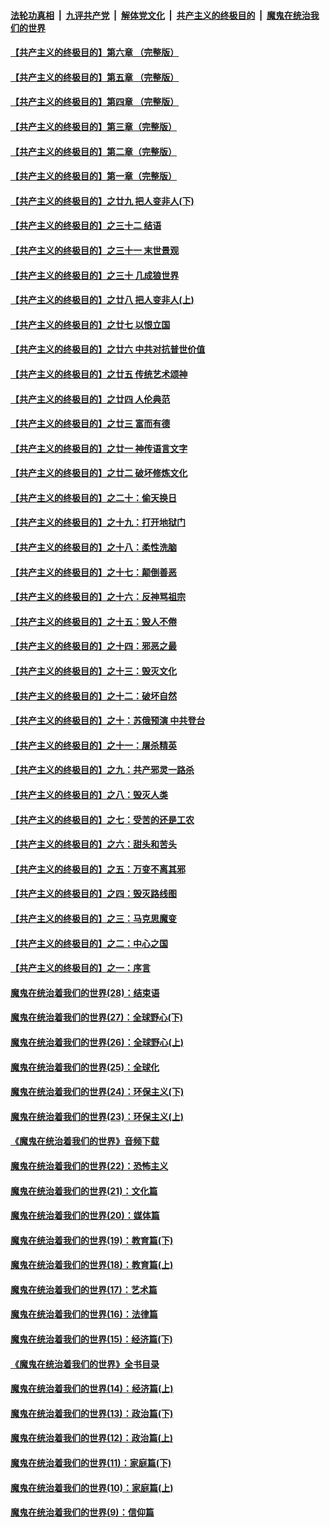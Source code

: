####  [法轮功真相](../../../../basic/blob/master/README.md?t=05130002) &nbsp;|&nbsp; [九评共产党](../../../../9ping.md/blob/master/README.md?t=05130002) &nbsp;|&nbsp; [解体党文化](../../../../jtdwh.md/blob/master/README.md?t=05130002)  &nbsp;|&nbsp; [共产主义的终极目的](../../../../gczydzjmd.md/blob/master/README.md?t=05130002) &nbsp;|&nbsp; [魔鬼在统治我们的世界](../../../../mgztzwmdsj.md/blob/master/README.md?t=05130002) 

#### [【共产主义的终极目的】第六章 （完整版）](../pages/nsc422/n11428913.md?t=05130002) 

#### [【共产主义的终极目的】第五章 （完整版）](../pages/nsc422/n11428912.md?t=05130002) 

#### [【共产主义的终极目的】第四章 （完整版）](../pages/nsc422/n11428907.md?t=05130002) 

#### [【共产主义的终极目的】第三章（完整版）](../pages/nsc422/n11428848.md?t=05130002) 

#### [【共产主义的终极目的】第二章（完整版）](../pages/nsc422/n11428831.md?t=05130002) 

#### [【共产主义的终极目的】第一章（完整版）](../pages/nsc422/n11417651.md?t=05130002) 

#### [【共产主义的终极目的】之廿九 把人变非人(下)](../pages/nsc422/n11344140.md?t=05130002) 

#### [【共产主义的终极目的】之三十二 结语](../pages/nsc422/n11360535.md?t=05130002) 

#### [【共产主义的终极目的】之三十一 末世景观](../pages/nsc422/n11351129.md?t=05130002) 

#### [【共产主义的终极目的】之三十 几成狼世界](../pages/nsc422/n11348280.md?t=05130002) 

#### [【共产主义的终极目的】之廿八 把人变非人(上)](../pages/nsc422/n11340492.md?t=05130002) 

#### [【共产主义的终极目的】之廿七 以恨立国](../pages/nsc422/n11336944.md?t=05130002) 

#### [【共产主义的终极目的】之廿六 中共对抗普世价值](../pages/nsc422/n11324785.md?t=05130002) 

#### [【共产主义的终极目的】之廿五 传统艺术颂神](../pages/nsc422/n11296396.md?t=05130002) 

#### [【共产主义的终极目的】之廿四 人伦典范](../pages/nsc422/n11296397.md?t=05130002) 

#### [【共产主义的终极目的】之廿三 富而有德](../pages/nsc422/n11283598.md?t=05130002) 

#### [【共产主义的终极目的】之廿一 神传语言文字](../pages/nsc422/n11263265.md?t=05130002) 

#### [【共产主义的终极目的】之廿二 破坏修炼文化](../pages/nsc422/n11245728.md?t=05130002) 

#### [【共产主义的终极目的】之二十：偷天换日](../pages/nsc422/n11238846.md?t=05130002) 

#### [【共产主义的终极目的】之十九：打开地狱门](../pages/nsc422/n11206376.md?t=05130002) 

#### [【共产主义的终极目的】之十八：柔性洗脑](../pages/nsc422/n11199994.md?t=05130002) 

#### [【共产主义的终极目的】之十七：颠倒善恶](../pages/nsc422/n11179782.md?t=05130002) 

#### [【共产主义的终极目的】之十六：反神骂祖宗](../pages/nsc422/n11166798.md?t=05130002) 

#### [【共产主义的终极目的】之十五：毁人不倦](../pages/nsc422/n11166792.md?t=05130002) 

#### [【共产主义的终极目的】之十四：邪恶之最](../pages/nsc422/n11150249.md?t=05130002) 

#### [【共产主义的终极目的】之十三：毁灭文化](../pages/nsc422/n11135227.md?t=05130002) 

#### [【共产主义的终极目的】之十二：破坏自然](../pages/nsc422/n11135214.md?t=05130002) 

#### [【共产主义的终极目的】之十：苏俄预演 中共登台](../pages/nsc422/n11118424.md?t=05130002) 

#### [【共产主义的终极目的】之十一：屠杀精英](../pages/nsc422/n11118442.md?t=05130002) 

#### [【共产主义的终极目的】之九：共产邪灵一路杀](../pages/nsc422/n11114139.md?t=05130002) 

#### [【共产主义的终极目的】之八：毁灭人类](../pages/nsc422/n11108503.md?t=05130002) 

#### [【共产主义的终极目的】之七：受苦的还是工农](../pages/nsc422/n11101809.md?t=05130002) 

#### [【共产主义的终极目的】之六：甜头和苦头](../pages/nsc422/n11096971.md?t=05130002) 

#### [【共产主义的终极目的】之五：万变不离其邪](../pages/nsc422/n11091285.md?t=05130002) 

#### [【共产主义的终极目的】之四：毁灭路线图](../pages/nsc422/n11086284.md?t=05130002) 

#### [【共产主义的终极目的】之三：马克思魔变](../pages/nsc422/n11061941.md?t=05130002) 

#### [【共产主义的终极目的】之二：中心之国](../pages/nsc422/n11047728.md?t=05130002) 

#### [【共产主义的终极目的】之一：序言](../pages/nsc422/n11086077.md?t=05130002) 

#### [魔鬼在统治着我们的世界(28)：结束语](../pages/nsc422/n10936246.md?t=05130002) 

#### [魔鬼在统治着我们的世界(27)：全球野心(下)](../pages/nsc422/n10928319.md?t=05130002) 

#### [魔鬼在统治着我们的世界(26)：全球野心(上)](../pages/nsc422/n10900318.md?t=05130002) 

#### [魔鬼在统治着我们的世界(25)：全球化](../pages/nsc422/n10788205.md?t=05130002) 

#### [魔鬼在统治着我们的世界(24)：环保主义(下)](../pages/nsc422/n10695307.md?t=05130002) 

#### [魔鬼在统治着我们的世界(23)：环保主义(上)](../pages/nsc422/n10688613.md?t=05130002) 

#### [《魔鬼在统治着我们的世界》音频下载](../pages/nsc422/n10635553.md?t=05130002) 

#### [魔鬼在统治着我们的世界(22)：恐怖主义](../pages/nsc422/n10614727.md?t=05130002) 

#### [魔鬼在统治着我们的世界(21)：文化篇](../pages/nsc422/n10597706.md?t=05130002) 

#### [魔鬼在统治着我们的世界(20)：媒体篇](../pages/nsc422/n10586579.md?t=05130002) 

#### [魔鬼在统治着我们的世界(19)：教育篇(下)](../pages/nsc422/n10564808.md?t=05130002) 

#### [魔鬼在统治着我们的世界(18)：教育篇(上)](../pages/nsc422/n10526970.md?t=05130002) 

#### [魔鬼在统治着我们的世界(17)：艺术篇](../pages/nsc422/n10499093.md?t=05130002) 

#### [魔鬼在统治着我们的世界(16)：法律篇](../pages/nsc422/n10485969.md?t=05130002) 

#### [魔鬼在统治着我们的世界(15)：经济篇(下)](../pages/nsc422/n10469975.md?t=05130002) 

#### [《魔鬼在统治着我们的世界》全书目录](../pages/nsc422/n10464261.md?t=05130002) 

#### [魔鬼在统治着我们的世界(14)：经济篇(上)](../pages/nsc422/n10457370.md?t=05130002) 

#### [魔鬼在统治着我们的世界(13)：政治篇(下)](../pages/nsc422/n10448270.md?t=05130002) 

#### [魔鬼在统治着我们的世界(12)：政治篇(上)](../pages/nsc422/n10444576.md?t=05130002) 

#### [魔鬼在统治着我们的世界(11)：家庭篇(下)](../pages/nsc422/n10440961.md?t=05130002) 

#### [魔鬼在统治着我们的世界(10)：家庭篇(上)](../pages/nsc422/n10435448.md?t=05130002) 

#### [魔鬼在统治着我们的世界(9)：信仰篇](../pages/nsc422/n10432159.md?t=05130002) 

